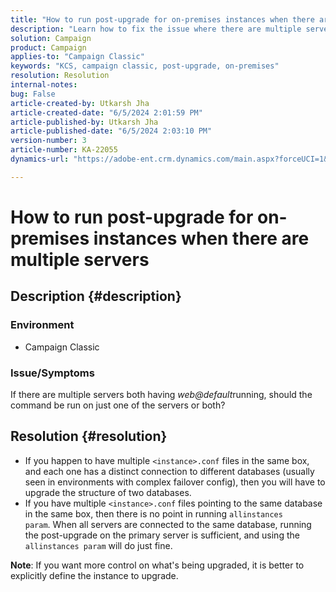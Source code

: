 ```yaml
---
title: "How to run post-upgrade for on-premises instances when there are multiple servers"
description: "Learn how to fix the issue where there are multiple servers both having web@default running."
solution: Campaign
product: Campaign
applies-to: "Campaign Classic"
keywords: "KCS, campaign classic, post-upgrade, on-premises"
resolution: Resolution
internal-notes: 
bug: False
article-created-by: Utkarsh Jha
article-created-date: "6/5/2024 2:01:59 PM"
article-published-by: Utkarsh Jha
article-published-date: "6/5/2024 2:03:10 PM"
version-number: 3
article-number: KA-22055
dynamics-url: "https://adobe-ent.crm.dynamics.com/main.aspx?forceUCI=1&pagetype=entityrecord&etn=knowledgearticle&id=2767462c-4423-ef11-840a-000d3a37eaf2"

---
```

# How to run post-upgrade for on-premises instances when there are multiple servers

## Description {#description}


### <b>Environment</b>

- Campaign Classic




### <b>Issue/Symptoms</b>

If there are multiple servers both having *web@default*running, should the command be run on just one of the servers or both?


## Resolution {#resolution}


- If you happen to have multiple `<instance>.conf` files in the same box, and each one has a distinct connection to different databases (usually seen in environments with complex failover config), then you will have to upgrade the structure of two databases.
- If you have multiple `<instance>.conf` files pointing to the same database in the same box, then there is no point in running `allinstances param`. When all servers are connected to the same database, running the post-upgrade on the primary server is sufficient, and using the `allinstances param` will do just fine.

    


<b>Note</b>: If you want more control on what's being upgraded, it is better to explicitly define the instance to upgrade.
